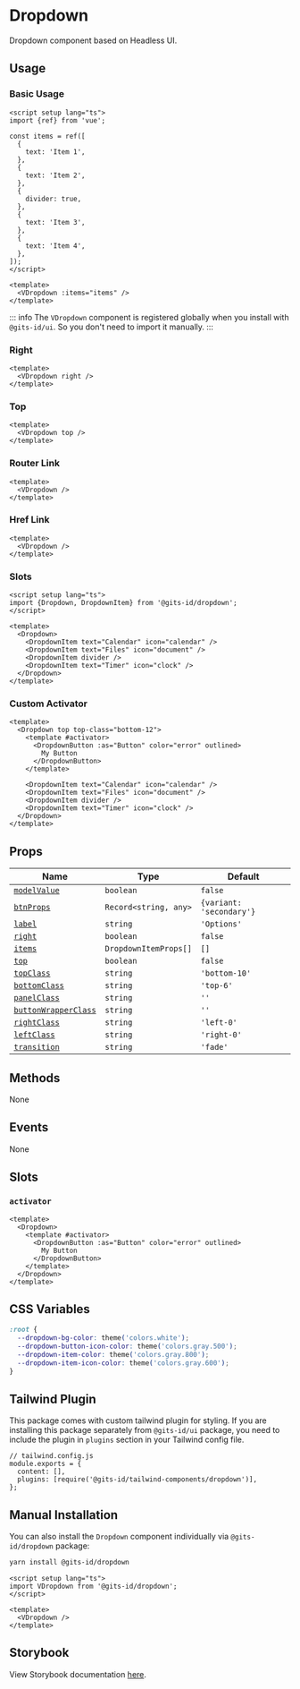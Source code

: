 # Dropdown

Dropdown component based on Headless UI.

## Usage

### Basic Usage

```vue
<script setup lang="ts">
import {ref} from 'vue';

const items = ref([
  {
    text: 'Item 1',
  },
  {
    text: 'Item 2',
  },
  {
    divider: true,
  },
  {
    text: 'Item 3',
  },
  {
    text: 'Item 4',
  },
]);
</script>

<template>
  <VDropdown :items="items" />
</template>
```

<LivePreview src="components-dropdown--default" />

::: info
The `VDropdown` component is registered globally when you install with `@gits-id/ui`. So you don't need to import it manually.
:::

### Right

```vue
<template>
  <VDropdown right />
</template>
```

<LivePreview src="components-dropdown--right" />

### Top

```vue
<template>
  <VDropdown top />
</template>
```

<LivePreview src="components-dropdown--top" />

### Router Link

```vue
<template>
  <VDropdown />
</template>
```

<LivePreview src="components-dropdown--router-link" />

### Href Link

```vue
<template>
  <VDropdown />
</template>
```

<LivePreview src="components-dropdown--href" />

### Slots

```vue
<script setup lang="ts">
import {Dropdown, DropdownItem} from '@gits-id/dropdown';
</script>

<template>
  <Dropdown>
    <DropdownItem text="Calendar" icon="calendar" />
    <DropdownItem text="Files" icon="document" />
    <DropdownItem divider />
    <DropdownItem text="Timer" icon="clock" />
  </Dropdown>
</template>
```

<LivePreview src="components-dropdown--slots" />

### Custom Activator

```vue
<template>
  <Dropdown top top-class="bottom-12">
    <template #activator>
      <DropdownButton :as="Button" color="error" outlined>
        My Button
      </DropdownButton>
    </template>

    <DropdownItem text="Calendar" icon="calendar" />
    <DropdownItem text="Files" icon="document" />
    <DropdownItem divider />
    <DropdownItem text="Timer" icon="clock" />
  </Dropdown>
</template>
```

<LivePreview src="components-dropdown--custom-activator" />

## Props

| Name                                        | Type                  | Default                  |
| ------------------------------------------- | --------------------- | ------------------------ |
| [`modelValue`](#modelValue)                 | `boolean`             | `false`                  |
| [`btnProps`](#btnProps)                     | `Record<string, any>` | `{variant: 'secondary'}` |
| [`label`](#label)                           | `string`              | `'Options'`              |
| [`right`](#right)                           | `boolean`             | `false`                  |
| [`items`](#items)                           | `DropdownItemProps[]` | `[]`                     |
| [`top`](#top)                               | `boolean`             | `false`                  |
| [`topClass`](#topClass)                     | `string`              | `'bottom-10'`            |
| [`bottomClass`](#bottomClass)               | `string`              | `'top-6'`                |
| [`panelClass`](#panelClass)                 | `string`              | `''`                     |
| [`buttonWrapperClass`](#buttonWrapperClass) | `string`              | `''`                     |
| [`rightClass`](#rightClass)                 | `string`              | `'left-0'`               |
| [`leftClass`](#leftClass)                   | `string`              | `'right-0'`              |
| [`transition`](#transition)                 | `string`              | `'fade'`                 |

## Methods

None

## Events

None

## Slots

### `activator`

```vue
<template>
  <Dropdown>
    <template #activator>
      <DropdownButton :as="Button" color="error" outlined>
        My Button
      </DropdownButton>
    </template>
  </Dropdown>
</template>
```

## CSS Variables

```css
:root {
  --dropdown-bg-color: theme('colors.white');
  --dropdown-button-icon-color: theme('colors.gray.500');
  --dropdown-item-color: theme('colors.gray.800');
  --dropdown-item-icon-color: theme('colors.gray.600');
}
```

## Tailwind Plugin

This package comes with custom tailwind plugin for styling. If you are installing this package separately from `@gits-id/ui` package, you need to include the plugin in `plugins` section in your Tailwind config file.

```js{4}
// tailwind.config.js
module.exports = {
  content: [],
  plugins: [require('@gits-id/tailwind-components/dropdown')],
};
```

## Manual Installation

You can also install the `Dropdown` component individually via `@gits-id/dropdown` package:

```bash
yarn install @gits-id/dropdown
```

```vue
<script setup lang="ts">
import VDropdown from '@gits-id/dropdown';
</script>

<template>
  <VDropdown />
</template>
```

## Storybook

View Storybook documentation [here](https://gits-ui.web.app/?path=/story/components-dropdown--default).
